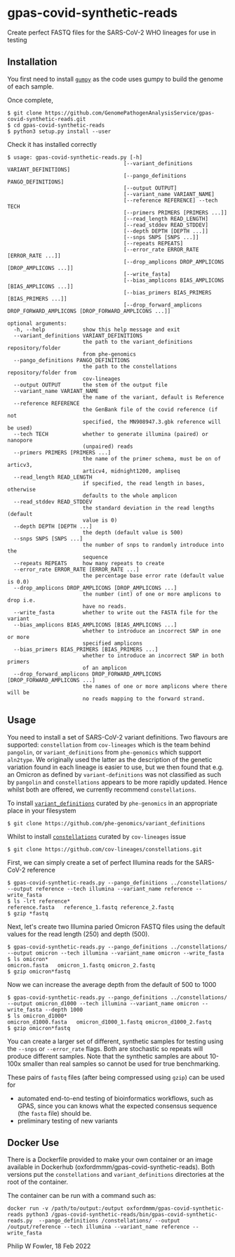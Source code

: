 # gpas-covid-synthetic-reads
Create perfect FASTQ files for the SARS-CoV-2 WHO lineages for use in testing

## Installation

You first need to install [`gumpy`](https://github.com/oxfordmmm/gumpy) as the code uses gumpy to build the genome of each sample.

Once complete, 

```
$ git clone https://github.com/GenomePathogenAnalysisService/gpas-covid-synthetic-reads.git
$ cd gpas-covid-synthetic-reads
$ python3 setup.py install --user
```

Check it has installed correctly

```
$ usage: gpas-covid-synthetic-reads.py [-h]
                                     [--variant_definitions VARIANT_DEFINITIONS]
                                     [--pango_definitions PANGO_DEFINITIONS]
                                     [--output OUTPUT]
                                     [--variant_name VARIANT_NAME]
                                     [--reference REFERENCE] --tech TECH
                                     [--primers PRIMERS [PRIMERS ...]]
                                     [--read_length READ_LENGTH]
                                     [--read_stddev READ_STDDEV]
                                     [--depth DEPTH [DEPTH ...]]
                                     [--snps SNPS [SNPS ...]]
                                     [--repeats REPEATS]
                                     [--error_rate ERROR_RATE [ERROR_RATE ...]]
                                     [--drop_amplicons DROP_AMPLICONS [DROP_AMPLICONS ...]]
                                     [--write_fasta]
                                     [--bias_amplicons BIAS_AMPLICONS [BIAS_AMPLICONS ...]]
                                     [--bias_primers BIAS_PRIMERS [BIAS_PRIMERS ...]]
                                     [--drop_forward_amplicons DROP_FORWARD_AMPLICONS [DROP_FORWARD_AMPLICONS ...]]

optional arguments:
  -h, --help            show this help message and exit
  --variant_definitions VARIANT_DEFINITIONS
                        the path to the variant_definitions repository/folder
                        from phe-genomics
  --pango_definitions PANGO_DEFINITIONS
                        the path to the constellations repository/folder from
                        cov-lineages
  --output OUTPUT       the stem of the output file
  --variant_name VARIANT_NAME
                        the name of the variant, default is Reference
  --reference REFERENCE
                        the GenBank file of the covid reference (if not
                        specified, the MN908947.3.gbk reference will be used)
  --tech TECH           whether to generate illumina (paired) or nanopore
                        (unpaired) reads
  --primers PRIMERS [PRIMERS ...]
                        the name of the primer schema, must be on of articv3,
                        articv4, midnight1200, ampliseq
  --read_length READ_LENGTH
                        if specified, the read length in bases, otherwise
                        defaults to the whole amplicon
  --read_stddev READ_STDDEV
                        the standard deviation in the read lengths (default
                        value is 0)
  --depth DEPTH [DEPTH ...]
                        the depth (default value is 500)
  --snps SNPS [SNPS ...]
                        the number of snps to randomly introduce into the
                        sequence
  --repeats REPEATS     how many repeats to create
  --error_rate ERROR_RATE [ERROR_RATE ...]
                        the percentage base error rate (default value is 0.0)
  --drop_amplicons DROP_AMPLICONS [DROP_AMPLICONS ...]
                        the number (int) of one or more amplicons to drop i.e.
                        have no reads.
  --write_fasta         whether to write out the FASTA file for the variant
  --bias_amplicons BIAS_AMPLICONS [BIAS_AMPLICONS ...]
                        whether to introduce an incorrect SNP in one or more
                        specified amplicons
  --bias_primers BIAS_PRIMERS [BIAS_PRIMERS ...]
                        whether to introduce an incorrect SNP in both primers
                        of an amplicon
  --drop_forward_amplicons DROP_FORWARD_AMPLICONS [DROP_FORWARD_AMPLICONS ...]
                        the names of one or more amplicons where there will be
                        no reads mapping to the forward strand.
```

## Usage

You need to install a set of SARS-CoV-2 variant definitions. Two flavours are supported: `constellation` from `cov-lineages` which is the team behind `pangolin`, or `variant_definitions` from `phe-genomics` which support `aln2type`. We originally used the latter as the description of the genetic variation found in each lineage is easier to use, but we then found that e.g. an Omicron as defined by `variant-definitions` was not classified as such by `pangolin` and `constellations` appears to be more rapidly updated. Hence whilst both are offered, we currently recommend `constellations`.

To install [`variant_definitions`](https://github.com/phe-genomics/variant_definitions) curated by `phe-genomics` in an appropriate place in your filesystem

```
$ git clone https://github.com/phe-genomics/variant_definitions
```
Whilst to install [`constellations`](https://github.com/cov-lineages/constellations) curated by `cov-lineages` issue

```
$ git clone https://github.com/cov-lineages/constellations.git
```

First, we can simply create a set of perfect Illumina reads for the SARS-CoV-2 reference

```
$ gpas-covid-synthetic-reads.py --pango_definitions ../constellations/ --output reference --tech illumina --variant_name reference --write_fasta
$ ls -lrt reference*
reference.fasta   reference_1.fastq reference_2.fastq
$ gzip *fastq
```

Next, let's create two Illumina paried Omicron FASTQ files using the default values for the read length (250) and depth (500).

```
$ gpas-covid-synthetic-reads.py --pango_definitions ../constellations/ --output omicron --tech illumina --variant_name omicron --write_fasta
$ ls omicron*
omicron.fasta   omicron_1.fastq omicron_2.fastq
$ gzip omicron*fastq
```

Now we can increase the average depth from the default of 500 to 1000

```
$ gpas-covid-synthetic-reads.py --pango_definitions ../constellations/ --output omicron_d1000 --tech illumina --variant_name omicron --write_fasta --depth 1000
$ ls omicron_d1000*
omicron_d1000.fasta   omicron_d1000_1.fastq omicron_d1000_2.fastq
$ gzip omicron*fastq
```

You can create a larger set of different, synthetic samples for testing using the `--snps` or `--error_rate` flags. Both are stochastic so repeats will produce different samples. Note that the synthetic samples are about 10-100x smaller than real samples so cannot be used for true benchmarking.

These pairs of `fastq` files (after being compressed using `gzip`) can be used for 
* automated end-to-end testing of bioinformatics workflows, such as GPAS, since you can knows what the expected consensus sequence (the `fasta` file) should be.
* preliminary testing of new variants 

## Docker Use

There is a Dockerfile provided to make your own container or an image available in Dockerhub (oxfordmmm/gpas-covid-synthetic-reads). Both versions put the `constellations` and `variant_definitions` directories at the root of the container.

The container can be run with a command such as:

```
docker run -v /path/to/output:/output oxfordmmm/gpas-covid-synthetic-reads python3 /gpas-covid-synthetic-reads/bin/gpas-covid-synthetic-reads.py  --pango_definitions /constellations/ --output /output/reference --tech illumina --variant_name reference --write_fasta 
```

Philip W Fowler, 18 Feb 2022

